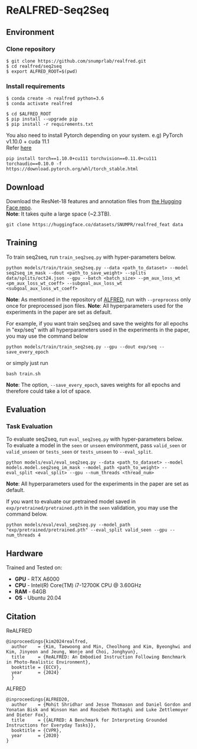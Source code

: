 # ReALFRED-Seq2Seq

## Environment
### Clone repository
```
$ git clone https://github.com/snumprlab/realfred.git
$ cd realfred/seq2seq
$ export ALFRED_ROOT=$(pwd)
```

### Install requirements
```
$ conda create -n realfred python=3.6
$ conda activate realfred

$ cd $ALFRED_ROOT
$ pip install --upgrade pip
$ pip install -r requirements.txt
```
You also need to install Pytorch depending on your system. e.g) PyTorch v1.10.0 + cuda 11.1 <br>
Refer [here](https://pytorch.kr/get-started/previous-versions/)
```
pip install torch==1.10.0+cu111 torchvision==0.11.0+cu111 torchaudio==0.10.0 -f https://download.pytorch.org/whl/torch_stable.html
```

## Download
Download the ResNet-18 features and annotation files from <a href="https://huggingface.co/datasets/SNUMPR/realfred_feat">the Hugging Face repo</a>.
<br>
**Note**: It takes quite a large space (~2.3TB).
```
git clone https://huggingface.co/datasets/SNUMPR/realfred_feat data
```

## Training
To train seq2seq, run `train_seq2seq.py` with hyper-parameters below. <br>
```
python models/train/train_seq2seq.py --data <path_to_dataset> --model seq2seq_im_mask --dout <path_to_save_weight> --splits data/splits/oct24.json --gpu --batch <batch_size> --pm_aux_loss_wt <pm_aux_loss_wt_coeff> --subgoal_aux_loss_wt <subgoal_aux_loss_wt_coeff>
```
**Note**: As mentioned in the repository of <a href="https://github.com/askforalfred/alfred/tree/master/models">ALFRED</a>, run with `--preprocess` only once for preprocessed json files. 
**Note**: All hyperparameters used for the experiments in the paper are set as default.

For example, if you want train seq2seq and save the weights for all epochs in "exp/seq" with all hyperparameters used in the experiments in the paper, you may use the command below <br>
```
python models/train/train_seq2seq.py --gpu --dout exp/seq --save_every_epoch
```
or simply just run
```
bash train.sh
```
**Note**: The option, `--save_every_epoch`, saves weights for all epochs and therefore could take a lot of space.


## Evaluation
### Task Evaluation
To evaluate seq2seq, run `eval_seq2seq.py` with hyper-parameters below. <br>
To evaluate a model in the `seen` or `unseen` environment, pass `valid_seen` or `valid_unseen` or `tests_seen` or `tests_unseen` to `--eval_split`.
```
python models/eval/eval_seq2seq.py --data <path_to_dataset> --model models.model.seq2seq_im_mask --model_path <path_to_weight> --eval_split <eval_split> --gpu --num_threads <thread_num>
```
**Note**: All hyperparameters used for the experiments in the paper are set as default.

If you want to evaluate our pretrained model saved in `exp/pretrained/pretrained.pth` in the `seen` validation, you may use the command below.
```
python models/eval/eval_seq2seq.py --model_path "exp/pretrained/pretrained.pth" --eval_split valid_seen --gpu --num_threads 4
```
## Hardware 
Trained and Tested on:
- **GPU** - RTX A6000
- **CPU** - Intel(R) Core(TM) i7-12700K CPU @ 3.60GHz
- **RAM** - 64GB
- **OS** - Ubuntu 20.04

## Citation
ReALFRED
```
@inproceedings{kim2024realfred,
  author    = {Kim, Taewoong and Min, Cheolhong and Kim, Byeonghwi and Kim, Jinyeon and Jeung, Wonje and Choi, Jonghyun},
  title     = {ReALFRED: An Embodied Instruction Following Benchmark in Photo-Realistic Environment},
  booktitle = {ECCV},
  year      = {2024}
  }
```
ALFRED
```
@inproceedings{ALFRED20,
  author    = {Mohit Shridhar and Jesse Thomason and Daniel Gordon and Yonatan Bisk and Winson Han and Roozbeh Mottaghi and Luke Zettlemoyer and Dieter Fox},
  title     = {{ALFRED: A Benchmark for Interpreting Grounded Instructions for Everyday Tasks}},
  booktitle = {CVPR},
  year      = {2020}
}
```